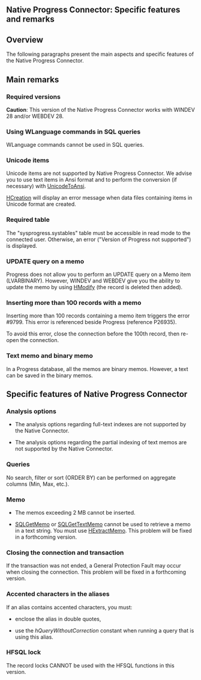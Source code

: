 
## Native Progress Connector: Specific features and remarks 
			



<a name="NOTE1"></a>
<a name="NOTE1_1"></a>


## Overview
<a name="overview_ELTTEXTE000183"></a>
The following paragraphs present the main aspects and specific features of the Native Progress Connector.

<a name="NOTE2"></a>
<a name="NOTE2_1"></a>


## Main remarks
<a name="main_remarks_ELTTEXTE000207"></a>


### Required versions
<a name="required_versions_ELTPARAGRAPHE000018"></a>

**Caution**: This version of the Native Progress Connector works with WINDEV 28 and/or WEBDEV 28.
<a name="NOTE2_2"></a>


### Using WLanguage commands in SQL queries
<a name="using_wlanguage_commands_sql_queries_ELTPARAGRAPHE000029"></a>

WLanguage commands cannot be used in SQL queries. 
<a name="NOTE2_3"></a>


### Unicode items
<a name="unicode_items_ELTPARAGRAPHE000036"></a>

Unicode items are not supported by Native Progress Connector. We advise you to use text items in Ansi format and to perform the conversion (if necessary) with [UnicodeToAnsi](../WDLang1/3024025.md).

[HCreation](../WDLang4/3044255.md) will display an error message when data files containing items in Unicode format are created.
<a name="NOTE2_4"></a>


### Required table
<a name="required_table_ELTPARAGRAPHE000050"></a>

The "sysprogress.systables" table must be accessible in read mode to the connected user. Otherwise, an error ("Version of Progress not supported") is displayed.
<a name="NOTE2_5"></a>


### UPDATE query on a memo
<a name="update_query_memo_ELTPARAGRAPHE000057"></a>

Progress does not allow you to perform an UPDATE query on a Memo item (LVARBINARY). However, WINDEV and WEBDEV give you the ability to update the memo by using [HModify](../WDLang4/3044042.md) (the record is deleted then added).
<a name="NOTE2_6"></a>


### Inserting more than 100 records with a memo
<a name="inserting_more_than_100_records_with_memo_ELTPARAGRAPHE000067"></a>

Inserting more than 100 records containing a memo item triggers the error #9799. This error is referenced beside Progress (reference P26935).

To avoid this error, close the connection before the 100th record, then re-open the connection.
<a name="NOTE2_7"></a>


### Text memo and binary memo
<a name="text_memo_and_binary_memo_ELTPARAGRAPHE000076"></a>

In a Progress database, all the memos are binary memos. However, a text can be saved in the binary memos.

<a name="NOTE3"></a>
<a name="NOTE3_1"></a>


## Specific features of Native Progress Connector
<a name="specific_features_native_progress_connector_ELTTEXTE000267"></a>


### Analysis options
<a name="analysis_options_ELTPARAGRAPHE000085"></a>

- The analysis options regarding full-text indexes are not supported by the Native Connector.

- The analysis options regarding the partial indexing of text memos are not supported by the Native Connector.



<a name="NOTE3_2"></a>




### Queries
<a name="queries_ELTPARAGRAPHE000094"></a>

No search, filter or sort (ORDER BY) can be performed on aggregate columns (Min, Max, etc.).
<a name="NOTE3_3"></a>


### Memo
<a name="memo_ELTPARAGRAPHE000101"></a>

- The memos exceeding 2 MB cannot be inserted.

- [SQLGetMemo](../WDLang4/3072020.md) or [SQLGetTextMemo](../WDLang4/3072012.md) cannot be used to retrieve a memo in a text string. You must use [HExtractMemo](../WDLang4/3044072.md). This problem will be fixed in a forthcoming version.



<a name="NOTE3_4"></a>


### Closing the connection and transaction
<a name="closing_the_connection_and_transaction_ELTPARAGRAPHE000117"></a>

If the transaction was not ended, a General Protection Fault may occur when closing the connection. This problem will be fixed in a forthcoming version.
<a name="NOTE3_5"></a>


### Accented characters in the aliases
<a name="accented_characters_the_aliases_ELTPARAGRAPHE000124"></a>

If an alias contains accented characters, you must:

- enclose the alias in double quotes, 

- use the *hQueryWithoutCorrection* constant when running a query that is using this alias.



<a name="NOTE3_6"></a>


### HFSQL lock
<a name="hfsql_lock_ELTPARAGRAPHE000134"></a>

The record locks CANNOT be used with the HFSQL functions in this version.


